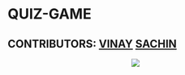 # QUIZ-GAME

## CONTRIBUTORS:  [VINAY](https://github.com/vinay-s36) [SACHIN](https://github.com/sachinpro@123)
<p align="center">
<a href="https://github.com/vinay-s36/QUIZ-GAME/graphs/contributors">
  <img src="https://contrib.rocks/image?repo=vinay-s36/QUIZ-GAME" />
</a>
</p>
